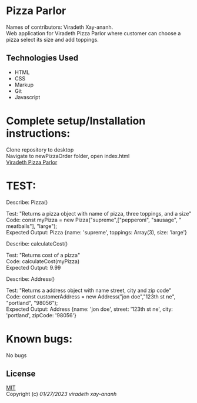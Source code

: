 # Pizza Parlor
Names of contributors: Viradeth Xay-ananh.  
Web application for Viradeth Pizza Parlor where customer can choose a pizza select its size and add toppings.

## Technologies Used
* HTML
* CSS
* Markup
* Git
* Javascript

# Complete setup/Installation instructions:
Clone repository to desktop   
Navigate to newPizzaOrder folder, open index.html  
[Viradeth Pizza Parlor](https://xayananh4.github.io/newPizzaOrder/)  

# TEST: 
Describe: Pizza()

Test: "Returns a pizza object with name of pizza, three toppings, and a size"  
Code: const myPizza = new Pizza("supreme",["pepperoni", "sausage", " meatballs"], "large");  
Expected Output: Pizza {name: 'supreme', toppings: Array(3), size: 'large'}

Describe: calculateCost()

Test: "Returns cost of a pizza"  
Code: calculateCost(myPizza)  
Expected Output: 9.99

Describe: Address()

Test: "Returns a address object with name street, city and zip code"  
Code: const customerAddress = new Address("jon doe","123th st ne", "portland", "98056");  
Expected Output: Address {name: 'jon doe', street: '123th st ne', city: 'portland', zipCode: '98056'}


# Known bugs: 
No bugs 
## License
[MIT](https://opensource.org/licenses/MIT)  
Copyright (c) _01/27/2023_ _viradeth xay-ananh_